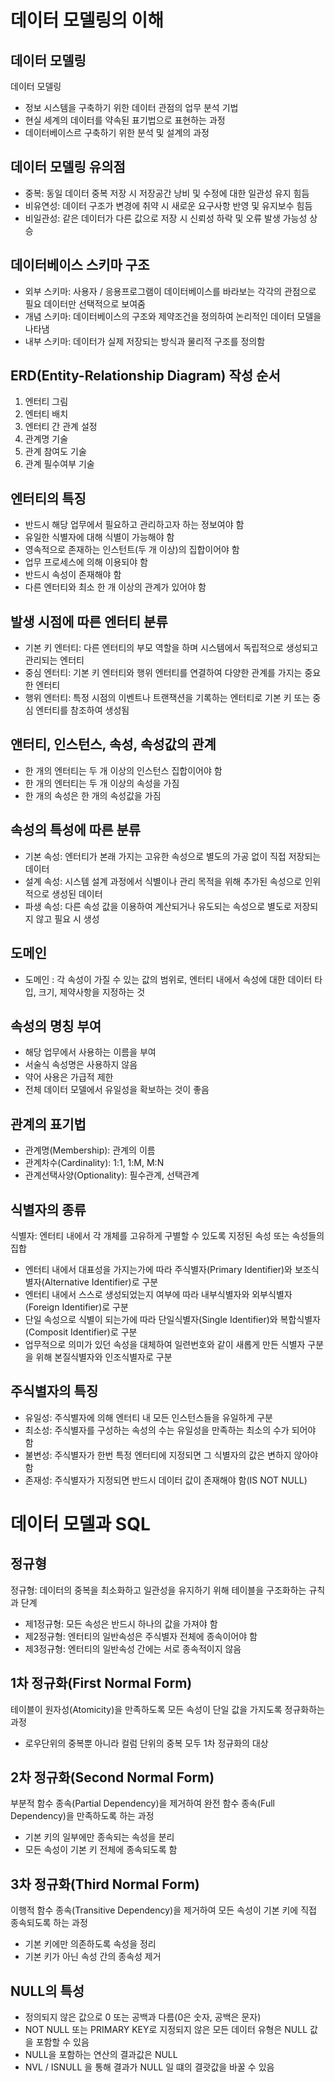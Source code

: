 # 데이터 모델링의 이해

## 데이터 모델링

데이터 모델링

- 정보 시스템을 구축하기 위한 데이터 관점의 업무 분석 기법
- 현실 세계의 데이터를 약속된 표기법으로 표현하는 과정
- 데이터베이스르 구축하기 위한 분석 및 설계의 과정

## 데이터 모델링 유의점

- 중복: 동일 데이터 중복 저장 시 저장공간 낭비 및 수정에 대한 일관성 유지 힘듬
- 비유연성: 데이터 구조가 변경에 취약 시 새로운 요구사항 반영 및 유지보수 힘듬
- 비일관성: 같은 데이터가 다른 값으로 저장 시 신뢰성 하락 및 오류 발생 가능성 상승

## 데이터베이스 스키마 구조

- 외부 스키마: 사용자 / 응용프로그램이 데이터베이스를 바라보는 각각의 관점으로 필요 데이터만 선택적으로 보여줌
- 개념 스키마: 데이터베이스의 구조와 제약조건을 정의하여 논리적인 데이터 모델을 나타냄
- 내부 스키마: 데이터가 실제 저장되는 방식과 물리적 구조를 정의함

## ERD(Entity-Relationship Diagram) 작성 순서

1. 엔터티 그림
2. 엔터티 배치
3. 엔터티 간 관계 설정
4. 관계명 기술
5. 관계 참여도 기술
6. 관계 필수여부 기술

## 엔터티의 특징

- 반드시 해당 업무에서 필요하고 관리하고자 하는 정보여야 함
- 유일한 식별자에 대해 식별이 가능해야 함
- 영속적으로 존재하는 인스턴트(두 개 이상)의 집합이어야 함
- 업무 프로세스에 의해 이용되야 함
- 반드시 속성이 존재해야 함
- 다른 엔터티와 최소 한 개 이상의 관계가 있어야 함

## 발생 시점에 따른 엔터티 분류

- 기본 키 엔터티: 다른 엔터티의 부모 역할을 하며 시스템에서 독립적으로 생성되고 관리되는 엔터티
- 중심 엔터티: 기본 키 엔터티와 행위 엔터티를 연결하여 다양한 관계를 가지는 중요한 엔터티
- 행위 엔터티: 특정 시점의 이벤트나 트랜잭션을 기록하는 엔터티로 기본 키 또는 중심 엔터티를 참조하여 생성됨

## 앤터티, 인스턴스, 속성, 속성값의 관계

- 한 개의 엔터티는 두 개 이상의 인스턴스 집합이어야 함
- 한 개의 엔터티는 두 개 이상의 속성을 가짐
- 한 개의 속성은 한 개의 속성값을 가짐

## 속성의 특성에 따른 분류

- 기본 속성: 엔터티가 본래 가지는 고유한 속성으로 별도의 가공 없이 직접 저장되는 데이터
- 설계 속성: 시스템 설계 과정에서 식별이나 관리 목적을 위해 추가된 속성으로 인위적으로 생성된 데이터
- 파생 속성: 다른 속성 값을 이용하여 계산되거나 유도되는 속성으로 별도로 저장되지 않고 필요 시 생성

## 도메인

- 도메인 : 각 속성이 가질 수 있는 값의 범위로, 엔터티 내에서 속성에 대한 데이터 타입, 크기, 제약사항을 지정하는 것

## 속성의 명칭 부여

- 해당 업무에서 사용하는 이름을 부여
- 서술식 속성명은 사용하지 않음
- 약어 사용은 가급적 제한
- 전체 데이터 모델에서 유일성을 확보하는 것이 좋음

## 관계의 표기법

- 관계명(Membership): 관계의 이름
- 관계차수(Cardinality): 1:1, 1:M, M:N
- 관계선택사양(Optionality): 필수관계, 선택관계

## 식별자의 종류

식별자: 엔터티 내에서 각 개체를 고유하게 구별할 수 있도록 지정된 속성 또는 속성들의 집합

- 엔터티 내에서 대표성을 가지는가에 따라 주식별자(Primary Identifier)와 보조식별자(Alternative Identifier)로 구분
- 엔터티 내에서 스스로 생성되었는지 여부에 따라 내부식별자와 외부식별자(Foreign Identifier)로 구분
- 단일 속성으로 식별이 되는가에 따라 단일식별자(Single Identifier)와 복합식별자(Composit Identifier)로 구분
- 업무적으로 의미가 있던 속성을 대체하여 일련번호와 같이 새롭게 만든 식별자 구분을 위해 본질식별자와 인조식별자로 구분

## 주식별자의 특징

- 유일성: 주식별자에 의해 엔터티 내 모든 인스턴스들을 유일하게 구분
- 최소성: 주식별자를 구성하는 속성의 수는 유일성을 만족하는 최소의 수가 되어야 함
- 불변성: 주식별자가 한번 특정 엔터티에 지정되면 그 식별자의 값은 변하지 않아야 함
- 존재성: 주식별자가 지정되면 반드시 데이터 값이 존재해야 함(IS NOT NULL)

# 데이터 모델과 SQL

## 정규형

정규형: 데이터의 중복을 최소화하고 일관성을 유지하기 위해 테이블을 구조화하는 규칙과 단계

- 제1정규형: 모든 속성은 반드시 하나의 값을 가져야 함
- 제2정규형: 엔터티의 일반속성은 주식별자 전체에 종속이어야 함
- 제3정규형: 엔터티의 일반속성 간에는 서로 종속적이지 않음

## 1차 정규화(First Normal Form)

테이블이 원자성(Atomicity)을 만족하도록 모든 속성이 단일 값을 가지도록 정규화하는 과정

- 로우단위의 중복뿐 아니라 컬럼 단위의 중복 모두 1차 정규화의 대상

## 2차 정규화(Second Normal Form)

부분적 함수 종속(Partial Dependency)을 제거하여 완전 함수 종속(Full Dependency)을 만족하도록 하는 과정

- 기본 키의 일부에만 종속되는 속성을 분리
- 모든 속성이 기본 키 전체에 종속되도록 함

## 3차 정규화(Third Normal Form)

이행적 함수 종속(Transitive Dependency)을 제거하여 모든 속성이 기본 키에 직접 종속되도록 하는 과정

- 기본 키에만 의존하도록 속성을 정리
- 기본 키가 아닌 속성 간의 종속성 제거

## NULL의 특성

- 정의되지 않은 값으로 0 또는 공백과 다름(0은 숫자, 공백은 문자)
- NOT NULL 또는 PRIMARY KEY로 지정되지 않은 모든 데이터 유형은 NULL 값을 포함할 수 있음
- NULL을 포함하는 연산의 결과값은 NULL
- NVL / ISNULL 을 통해 결과가 NULL 일 떄의 결괏값을 바꿀 수 있음
